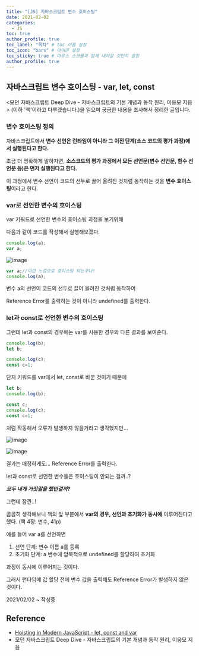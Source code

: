 ```yaml
---
title: "[JS] 자바스크립트 변수 호이스팅"
date: 2021-02-02
categories: 
  - JS
toc: true
author_profile: true
toc_label: "목차" # toc 이름 설정
toc_icon: "bars" # 아이콘 설정
toc_sticky: true # 마우스 스크롤과 함께 내려갈 것인지 설정
author_profile: true
---
```




## 자바스크립트 변수 호이스팅 - var, let, const

<모던 자바스크립트 Deep Dive - 자바스크립트의 기본 개념과 동작 원리, 이웅모 지음> (이하 '책'이라고 다루겠습니다.)을 읽으며 궁금한 내용을 조사해서 정리한 글입니다. 



### 변수 호이스팅 정의

자바스크립트에서 **변수 선언은 런타임이 아니라 그 이전 단계(소스 코드의 평가 과정)에서 실행된다고 한다.**

조금 더 명확하게 말하자면, **소스코드의 평가 과정에서 모든 선언문(변수 선언문, 함수 선언문 등)은 먼저 실행된다고 한다.**

이 과정에서 변수 선언이 코드의 선두로 끌어 올려진 것처럼 동작하는 것을 **변수 호이스팅**이라고 한다.



### var로 선언한 변수의 호이스팅

var 키워드로 선언한 변수의 호이스팅 과정을 보기위해

다음과 같이 코드를 작성해서 실행해보겠다.

```javascript
console.log(a);
var a;
```

![image](https://user-images.githubusercontent.com/37567802/106612026-fb02a680-65ab-11eb-9424-87a789c27609.png)

```javascript
var a;//이런 느낌으로 호이스팅 되는구나!
console.log(a);
```

변수 a의 선언이 코드의 선두로 끌어 올려진 것처럼 동작하여

Reference Error를 출력하는 것이 아니라 undefined를 출력한다.



### let과 const로 선언한 변수의 호이스팅

그런데 let과 const의 경우에는 var를 사용한 경우와 다른 결과를 보여준다.

```javascript
console.log(b);
let b;
```

```javascript
console.log(c);
const c=1;
```

단지 키워드를 var에서 let, const로 바꾼 것이기 때문에

```javascript
let b;
console.log(b);
```

```javascript
const c;
console.log(c);
const c=1;
```

처럼 작동해서 오류가 발생하지 않을거라고 생각했지만...

![image](https://user-images.githubusercontent.com/37567802/106612858-e7a40b00-65ac-11eb-8230-42db7d6883a4.png)

![image](https://user-images.githubusercontent.com/37567802/106613496-99dbd280-65ad-11eb-9801-e166a66a6880.png)

결과는 매정하게도... Reference Error를 출력한다.

let과 const로 선언한 변수들은 호이스팅이 안되는 걸까..? 

***모두 내게 거짓말을 했던걸까?***



그런데 잠깐..!

곰곰히 생각해보니 책의 앞 부분에서 **var의 경우, 선언과 초기화가 동시에** 이루어진다고 했다. (책 4장: 변수, 41p)

예를 들어  var a를 선언하면

1. 선언 단계: 변수 이름 a를 등록
2. 초기화 단계: a 변수에 암묵적으로 undefined를 할당하여 초기화

과정이 동시에 이루어지는 것이다.

그래서 런타임에 값 할당 전에 변수 값을 출력해도 Reference Error가 발생하지 않은 것이다.



2021/02/02 ~ 작성중



## Reference

- [Hoisting in Modern JavaScript - let, const and var](https://blog.bitsrc.io/hoisting-in-modern-javascript-let-const-and-var-b290405adfda?gi=1367f9d80c41)
- 모던 자바스크립트 Deep Dive - 자바스크립트의 기본 개념과 동작 원리, 이웅모 지음

